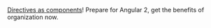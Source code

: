 [Directives as components](https://www.airpair.com/angularjs/posts/component-based-angularjs-directives)!
Prepare for Angular 2, get the benefits of organization now.
